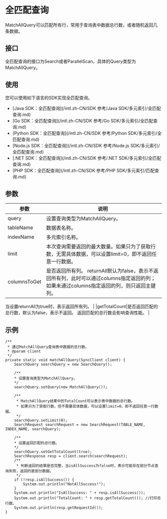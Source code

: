 # 全匹配查询

MatchAllQuery可以匹配所有行，常用于查询表中数据总行数，或者随机返回几条数据。

## 接口

全匹配查询的接口为Search或者ParallelScan，具体的Query类型为MatchAllQuery。

## 使用

您可以使用如下语言的SDK实现全匹配查询。

-   [Java SDK：全匹配查询](/intl.zh-CN/SDK 参考/Java SDK/多元索引/全匹配查询.md)
-   [Go SDK：全匹配查询](/intl.zh-CN/SDK 参考/Go SDK/多元索引/全匹配查询.md)
-   [Python SDK：全匹配查询](/intl.zh-CN/SDK 参考/Python SDK/多元索引/全匹配查询.md)
-   [Node.js SDK：全匹配查询](/intl.zh-CN/SDK 参考/Node.js SDK/多元索引/全匹配查询.md)
-   [.NET SDK：全匹配查询](/intl.zh-CN/SDK 参考/.NET SDK/多元索引/全匹配查询.md)
-   [PHP SDK：全匹配查询](/intl.zh-CN/SDK 参考/PHP SDK/多元索引/匹配查询.md)

## 参数

|参数|说明|
|--|--|
|query|设置查询类型为MatchAllQuery。|
|tableName|数据表名称。|
|indexName|多元索引名称。|
|limit|本次查询需要返回的最大数量。如果只为了获取行数，无需具体数据，可以设置limit=0，即不返回任意一行数据。 |
|columnsToGet|是否返回所有列。 returnAll默认为false，表示不返回所有列，此时可以通过columns指定返回的列；如果未通过columns指定返回的列，则只返回主键列。

当设置returnAll为true时，表示返回所有列。 |
|getTotalCount|是否返回匹配的总行数，默认为false，表示不返回。 返回匹配的总行数会影响查询性能。 |

## 示例

```
/**
 * 通过MatchAllQuery查询表中数据的总行数。
 * @param client
 */
private static void matchAllQuery(SyncClient client) {
    SearchQuery searchQuery = new SearchQuery();

    /**
    * 设置查询类型为MatchAllQuery。
    */
    searchQuery.setQuery(new MatchAllQuery()); 

    /**
     * MatchAllQuery结果中的TotalCount可以表示表中数据的总行数。
     * 如果只为了获取行数，但不需要具体数据，可以设置limit=0，即不返回任意一行数据。
     */
    searchQuery.setLimit(0);
    SearchRequest searchRequest = new SearchRequest(TABLE_NAME, INDEX_NAME, searchQuery);

    /**
    * 设置返回匹配的总行数。
    */ 
    searchQuery.setGetTotalCount(true);
    SearchResponse resp = client.search(searchRequest);
    /**
     * 判断返回的结果是否完整，当isAllSuccess为false时，表示可能存在部分节点查询失败，返回的是部分数据。
     */
    if (!resp.isAllSuccess()) {
        System.out.println("NotAllSuccess!");
    }
    System.out.println("IsAllSuccess: " + resp.isAllSuccess());
    System.out.println("TotalCount: " + resp.getTotalCount()); //打印总行数。
    System.out.println(resp.getRequestId());
}
            
```

